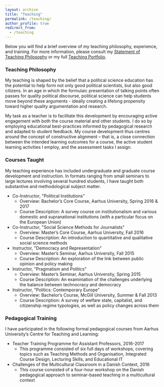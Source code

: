 ```yaml
---
layout: archive
title: "Teaching"
permalink: /teaching/
author_profile: true
redirect_from:
  - /teaching
---
```


Below you will find a brief overview of my teaching philosophy, experience, and training. For more information, please consult my [Statement of Teaching Philosophy](https://anthonykevins.github.io/files/Teaching_Philosophy.pdf) or my full [Teaching Portfolio](https://anthonykevins.github.io/files/Teaching_Portfolio.pdf).

### Teaching Philosophy

My teaching is shaped by the belief that a political science education has the potential to help form not only good political scientists, but also good citizens. In an age in which the formulaic presentation of talking points often passes for quality political discourse, political science can help students move beyond these arguments - ideally creating a lifelong propensity toward higher quality argumentation and research.

My task as a teacher is to facilitate this development by encouraging active engagement with both the course material and other students. I do so by employing educational best-practices informed by pedagogical research and adapted to student feedback. My course development thus centres around the concept of constructive alignment – that is, a close connection between the intended learning outcomes for a course, the active student learning activities I employ, and the assessment tasks I assign.

### Courses Taught

My teaching experience has included undergraduate and graduate course development and instruction. In formats ranging from small seminars to large lectures involving several hundred students, I have taught both substantive and methodological subject matter.

* Co-Instructor, "Political Institutions"
  * Overview: Bachelor’s Core Course, Aarhus University, Spring 2016 & 2017
  * Course Description: A survey course on institutionalism and various domestic and supranational institutions (with a particular focus on the European Union)
* Co-Instructor, "Social Science Methods for Journalists"
  * Overview: Master’s Core Course, Aarhus University, Fall 2016
  * Course Description: An introduction to quantitative and qualitative social science methods
* Instructor, "Democracy and Representation"
  * Overview: Master’s Seminar, Aarhus University, Fall 2015
  * Course Description: An exploration of the link between public opinion and policy making
* Instructor, "Pragmatism and Politics"
  * Overview: Master’s Seminar, Aarhus University, Spring 2015
  * Course Description: An examiniation of the challenges underlying the balance between technocracy and democracy
* Instructor, "Politics: Contemporary Europe"
  * Overview: Bachelor’s Course, McGill University, Summer & Fall 2013
  * Course Description: A survey of welfare state, capitalist, and citizenship regime typologies, as well as policy changes across them

### Pedagogical Training

I have participated in the following formal pedagogical courses from Aarhus University’s Centre for Teaching and Learning:

* Teacher Training Programme for Assistant Professors, 2016-2017
  * This programme consisted of six full days of workshops, covering topics such as Teaching Methods and Organisation, Integrated Course Design, Lecturing Skills, and Educational IT
* Challenges of the Multicultural Classroom in a Danish Context, 2016
  * This course consisted of a four-hour workshop on the Danish pedagogical approach to seminar-based teaching in a multicultural context